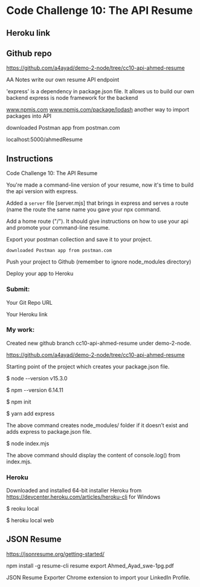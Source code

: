 # Code Challenge 10: The API Resume 

## Heroku link 

## Github repo
https://github.com/a4ayad/demo-2-node/tree/cc10-api-ahmed-resume


AA Notes
write our own resume API endpoint

'express' is a dependency in package.json file. It allows us to build our own backend
express is node framework for the backend

www.npmjs.com
www.npmjs.com/package/lodash
another way to import packages into API

downloaded Postman app from postman.com


localhost:5000/ahmedResume


## Instructions
Code Challenge 10: The API Resume 

You're made a command-line version of your resume, now it's time to build the api version with express. 

Added a `server` file [server.mjs] that brings in express and serves a route (name the route the same name you gave your npx command. 

Add a home route ("/"). It should give instructions on how to use your api and promote your command-line resume. 

Export your postman collection and save it to your project. 

    downloaded Postman app from postman.com 

Push your project to Github (remember to ignore node_modules directory) 

Deploy your app to Heroku 



### Submit: 

Your Git Repo URL 

Your Heroku link 


### My work:

Created new github branch cc10-api-ahmed-resume under demo-2-node. 

https://github.com/a4ayad/demo-2-node/tree/cc10-api-ahmed-resume 

Starting point of the project which creates your package.json file. 

$ node --version
v15.3.0

$ npm --version
6.14.11

$ npm init 

$ yarn add express 

The above command creates node_modules/ folder if it doesn’t exist and adds express to package.json file. 

$ node index.mjs 

The above command should display the content of console.log() from index.mjs. 


### Heroku

Downloaded and installed 64-bit installer Heroku from https://devcenter.heroku.com/articles/heroku-cli for Windows


$ reoku local

$ heroku local web

## JSON Resume
https://jsonresume.org/getting-started/

npm install -g resume-cli
resume export Ahmed_Ayad_swe-1pg.pdf


JSON Resume Exporter 
 Chrome extension to import your LinkedIn Profile.
